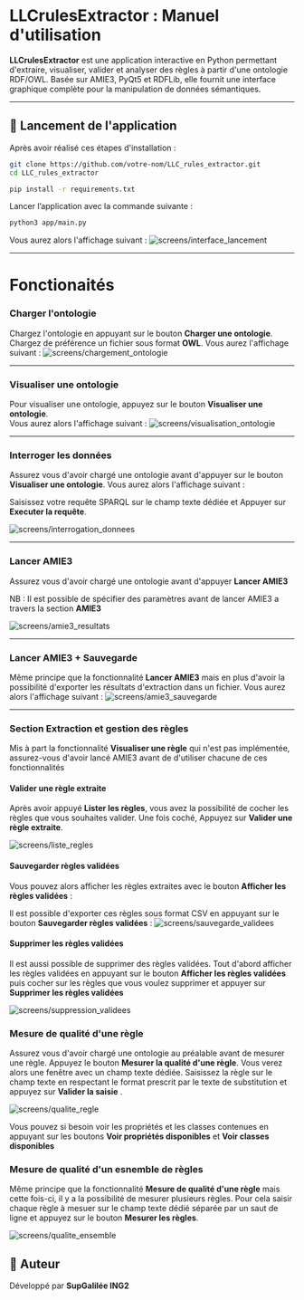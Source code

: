 # LLCrulesExtractor : Manuel d'utilisation

**LLCrulesExtractor** est une application interactive en Python permettant d'extraire, visualiser, valider et analyser des règles à partir d'une ontologie RDF/OWL. Basée sur AMIE3, PyQt5 et RDFLib, elle fournit une interface graphique complète pour la manipulation de données sémantiques.

---

##  🚀 Lancement de l'application

Après avoir réalisé ces étapes d'installation : 
   ```bash
   git clone https://github.com/votre-nom/LLC_rules_extractor.git
   cd LLC_rules_extractor
   ```

   ```bash
   pip install -r requirements.txt
   ```

Lancer l’application avec la commande suivante :
   ```bash
   python3 app/main.py
   ```
Vous aurez alors l'affichage suivant : 
![screens/interface_lancement](interface_lancement.png)  

---
# Fonctionaités


### Charger l'ontologie


Chargez l'ontologie en appuyant sur le bouton **Charger une ontologie**. Chargez de préférence un fichier sous format **OWL**. Vous aurez l'affichage suivant : 
![screens/chargement_ontologie](chargement_ontologie.png)  

---

### Visualiser une ontologie
Pour visualiser une ontologie, appuyez sur le bouton **Visualiser une ontologie**.  
  Vous aurez alors l'affichage suivant :
  ![screens/visualisation_ontologie](visualisation_ontologie.png)

---
### Interroger les données

Assurez vous d'avoir chargé une ontologie avant d'appuyer   sur le bouton **Visualiser une ontologie**. Vous aurez alors l'affichage suivant :

Saisissez votre requête SPARQL sur le champ texte dédiée et Appuyer sur **Executer la requête**.

![screens/interrogation_donnees](interrogation_donnees.png)  


---
### Lancer AMIE3

Assurez vous d'avoir chargé une ontologie avant d'appuyer  **Lancer AMIE3**

NB : Il est possible de spécifier des paramètres avant de lancer AMIE3 a travers la section **AMIE3**

![screens/amie3_resultats](amie3_resultats.png)  

---

### Lancer AMIE3 + Sauvegarde

Même principe que la fonctionnalité **Lancer AMIE3** mais en plus d'avoir la possibilité d'exporter les résultats d'extraction dans un fichier. Vous aurez alors l'affichage suivant :
![screens/amie3_sauvegarde](amie3_sauvegarde.png)  

---
### Section Extraction et gestion des règles 
Mis à part la fonctionnalité **Visualiser une règle** qui n'est pas implémentée, assurez-vous d'avoir lancé AMIE3 avant de d'utiliser chacune de ces fonctionnalités

#### Valider une règle extraite
Après avoir appuyé **Lister les règles**, vous avez la possibilité de cocher les règles que vous souhaites valider. Une fois coché, Appuyez sur **Valider une règle extraite**.

![screens/liste_regles](liste_regles.png)  

#### Sauvegarder règles validées

Vous pouvez alors afficher les règles extraites avec le bouton **Afficher les règles validées**  :

Il est possible d'exporter ces règles sous format CSV en appuyant sur le bouton **Sauvegarder règles validées** : 
![screens/sauvegarde_validees](sauvegarde_validees.png)  

#### Supprimer les règles validées 
Il est aussi possible de supprimer des règles validées. Tout d'abord afficher les règles validées en appuyant sur le bouton **Afficher les règles validées** puis cocher sur les règles que vous voulez supprimer et appuyer sur **Supprimer les règles validées**

![screens/suppression_validees](suppression_validees.png)  

### Mesure de qualité d'une règle
Assurez vous d'avoir chargé une  ontologie au préalable avant de mesurer une règle. Appuyez le bouton **Mesurer la qualité d'une règle**. Vous verez alors une fenêtre avec un champ texte dédiée. Saisissez la règle sur le champ texte en respectant le format prescrit par le texte de substitution et appuyez sur **Valider la saisie** .

![screens/qualite_regle](qualite_regle.png)  

Vous pouvez si besoin voir les propriétés et les classes contenues en appuyant sur les boutons **Voir propriétés disponibles** et  **Voir classes disponibles**

### Mesure de qualité d'un esnemble de règles
Même principe que la fonctionnalité **Mesure de qualité d'une règle** mais cette fois-ci, il y a la possibilité de mesurer plusieurs règles. Pour cela saisir chaque règle à mesuer sur le champ texte dédié séparée par un saut de ligne et appuyez sur le bouton **Mesurer les règles**.

![screens/qualite_ensemble](qualite_ensemble.png)  

## 🧠 Auteur

Développé par **SupGalilée ING2**

